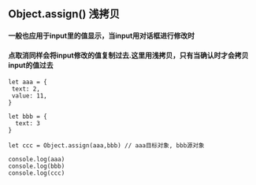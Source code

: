 ##  Object.assign()  浅拷贝
#### 一般也应用于input里的值显示，当input用对话框进行修改时
#### 点取消同样会将input修改的值复制过去.这里用浅拷贝，只有当确认时才会拷贝input的值过去
```
let aaa = {
 text: 2,
 value: 11,
}

let bbb = {
  text: 3
}

let ccc = Object.assign(aaa,bbb) // aaa目标对象, bbb源对象

console.log(aaa)
console.log(bbb)
console.log(ccc)

```

